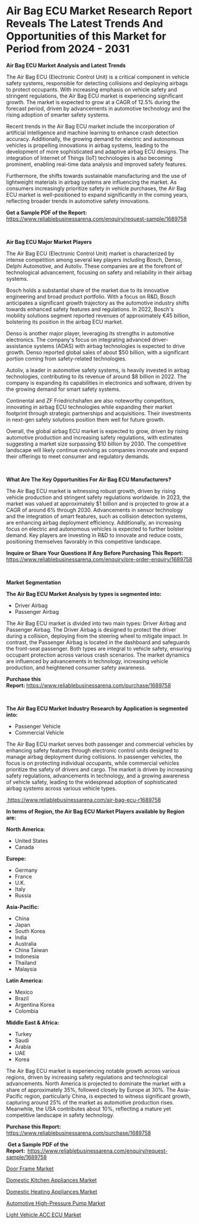 <p><h1>Air Bag ECU Market Research Report Reveals The Latest Trends And Opportunities of this Market for Period from 2024 - 2031</h1></p><p><strong>Air Bag ECU Market Analysis and Latest Trends</strong></p>
<p><p>The Air Bag ECU (Electronic Control Unit) is a critical component in vehicle safety systems, responsible for detecting collisions and deploying airbags to protect occupants. With increasing emphasis on vehicle safety and stringent regulations, the Air Bag ECU market is experiencing significant growth. The market is expected to grow at a CAGR of 12.5% during the forecast period, driven by advancements in automotive technology and the rising adoption of smarter safety systems.</p><p>Recent trends in the Air Bag ECU market include the incorporation of artificial intelligence and machine learning to enhance crash detection accuracy. Additionally, the growing demand for electric and autonomous vehicles is propelling innovations in airbag systems, leading to the development of more sophisticated and adaptive airbag ECU designs. The integration of Internet of Things (IoT) technologies is also becoming prominent, enabling real-time data analysis and improved safety features.</p><p>Furthermore, the shifts towards sustainable manufacturing and the use of lightweight materials in airbag systems are influencing the market. As consumers increasingly prioritize safety in vehicle purchases, the Air Bag ECU market is well-positioned to expand significantly in the coming years, reflecting broader trends in automotive safety innovations.</p></p>
<p><strong>Get a Sample PDF of the Report:&nbsp;</strong> <a href="https://www.reliablebusinessarena.com/enquiry/request-sample/1689758?utm_campaign=1556&utm_medium=2&utm_source=Github&utm_content=ia&utm_term=17102024&utm_id=air-bag-ecu">https://www.reliablebusinessarena.com/enquiry/request-sample/1689758</a></p>
<p>&nbsp;</p>
<p><strong>Air Bag ECU Major Market Players</strong></p>
<p><p>The Air Bag ECU (Electronic Control Unit) market is characterized by intense competition among several key players including Bosch, Denso, Delphi Automotive, and Autoliv. These companies are at the forefront of technological advancement, focusing on safety and reliability in their airbag systems.</p><p>Bosch holds a substantial share of the market due to its innovative engineering and broad product portfolio. With a focus on R&D, Bosch anticipates a significant growth trajectory as the automotive industry shifts towards enhanced safety features and regulations. In 2022, Bosch's mobility solutions segment reported revenues of approximately €45 billion, bolstering its position in the airbag ECU market.</p><p>Denso is another major player, leveraging its strengths in automotive electronics. The company's focus on integrating advanced driver-assistance systems (ADAS) with airbag technologies is expected to drive growth. Denso reported global sales of about $50 billion, with a significant portion coming from safety-related technologies.</p><p>Autoliv, a leader in automotive safety systems, is heavily invested in airbag technologies, contributing to its revenue of around $8 billion in 2022. The company is expanding its capabilities in electronics and software, driven by the growing demand for smart safety systems.</p><p>Continental and ZF Friedrichshafen are also noteworthy competitors, innovating in airbag ECU technologies while expanding their market footprint through strategic partnerships and acquisitions. Their investments in next-gen safety solutions position them well for future growth.</p><p>Overall, the global airbag ECU market is expected to grow, driven by rising automotive production and increasing safety regulations, with estimates suggesting a market size surpassing $10 billion by 2030. The competitive landscape will likely continue evolving as companies innovate and expand their offerings to meet consumer and regulatory demands.</p></p>
<p>&nbsp;</p>
<p><strong>What Are The Key Opportunities For Air Bag ECU Manufacturers?</strong></p>
<p><p>The Air Bag ECU market is witnessing robust growth, driven by rising vehicle production and stringent safety regulations worldwide. In 2023, the market was valued at approximately $1 billion and is projected to grow at a CAGR of around 6% through 2030. Advancements in sensor technology and the integration of smart features, such as collision detection systems, are enhancing airbag deployment efficiency. Additionally, an increasing focus on electric and autonomous vehicles is expected to further bolster demand. Key players are investing in R&D to innovate and reduce costs, positioning themselves favorably in this competitive landscape.</p></p>
<p><strong>Inquire or Share Your Questions If Any Before Purchasing This Report:</strong> <a href="https://www.reliablebusinessarena.com/enquiry/pre-order-enquiry/1689758?utm_campaign=1556&utm_medium=2&utm_source=Github&utm_content=ia&utm_term=17102024&utm_id=air-bag-ecu">https://www.reliablebusinessarena.com/enquiry/pre-order-enquiry/1689758</a></p>
<p>&nbsp;</p>
<p><strong>Market Segmentation</strong></p>
<p><strong>The Air Bag ECU Market Analysis by types is segmented into:</strong></p>
<p><ul><li>Driver Airbag</li><li>Passenger Airbag</li></ul></p>
<p><p>The Air Bag ECU market is divided into two main types: Driver Airbag and Passenger Airbag. The Driver Airbag is designed to protect the driver during a collision, deploying from the steering wheel to mitigate impact. In contrast, the Passenger Airbag is located in the dashboard and safeguards the front-seat passenger. Both types are integral to vehicle safety, ensuring occupant protection across various crash scenarios. The market dynamics are influenced by advancements in technology, increasing vehicle production, and heightened consumer safety awareness.</p></p>
<p><strong>Purchase this Report:&nbsp;</strong><a href="https://www.reliablebusinessarena.com/purchase/1689758?utm_campaign=1556&utm_medium=2&utm_source=Github&utm_content=ia&utm_term=17102024&utm_id=air-bag-ecu">https://www.reliablebusinessarena.com/purchase/1689758</a></p>
<p>&nbsp;</p>
<p><strong>The Air Bag ECU Market Industry Research by Application is segmented into:</strong></p>
<p><ul><li>Passenger Vehicle</li><li>Commercial Vehicle</li></ul></p>
<p><p>The Air Bag ECU market serves both passenger and commercial vehicles by enhancing safety features through electronic control units designed to manage airbag deployment during collisions. In passenger vehicles, the focus is on protecting individual occupants, while commercial vehicles prioritize the safety of drivers and cargo. The market is driven by increasing safety regulations, advancements in technology, and a growing awareness of vehicle safety, leading to the widespread adoption of sophisticated airbag systems across various vehicle types.</p></p>
<p><a href="https://www.reliablebusinessarena.com/air-bag-ecu-r1689758?utm_campaign=1556&utm_medium=2&utm_source=Github&utm_content=ia&utm_term=17102024&utm_id=air-bag-ecu">&nbsp;https://www.reliablebusinessarena.com/air-bag-ecu-r1689758</a></p>
<p><strong>In terms of Region, the Air Bag ECU Market Players available by Region are:</strong></p>
<p>
    <p> <strong> North America: </strong>
        <ul>
            <li>United States</li>
            <li>Canada</li>
        </ul>
        </p> 
    <p> <strong> Europe: </strong>
        <ul>
            <li>Germany</li>
            <li>France</li>
            <li>U.K.</li>
            <li>Italy</li>
            <li>Russia</li>
        </ul>
        </p> 
    <p> <strong> Asia-Pacific: </strong>
        <ul>
            <li>China</li>
            <li>Japan</li>
            <li>South Korea</li>
            <li>India</li>
            <li>Australia</li>
            <li>China Taiwan</li>
            <li>Indonesia</li>
            <li>Thailand</li>
            <li>Malaysia</li>
        </ul>
        </p> 
    <p> <strong> Latin America: </strong>
        <ul>
            <li>Mexico</li>
            <li>Brazil</li>
            <li>Argentina Korea</li>
            <li>Colombia</li>
        </ul>
        </p> 
    <p> <strong> Middle East & Africa: </strong>
        <ul>
            <li>Turkey</li>
            <li>Saudi</li>
            <li>Arabia</li>
            <li>UAE</li>
            <li>Korea</li>
        </ul>
    </p>
    </p>
<p><p>The Air Bag ECU market is experiencing notable growth across various regions, driven by increasing safety regulations and technological advancements. North America is projected to dominate the market with a share of approximately 35%, followed closely by Europe at 30%. The Asia-Pacific region, particularly China, is expected to witness significant growth, capturing around 25% of the market as automotive production rises. Meanwhile, the USA contributes about 10%, reflecting a mature yet competitive landscape in safety technology.</p></p>
<p><strong>Purchase this Report: </strong><a href="https://www.reliablebusinessarena.com/purchase/1689758?utm_campaign=1556&utm_medium=2&utm_source=Github&utm_content=ia&utm_term=17102024&utm_id=air-bag-ecu">https://www.reliablebusinessarena.com/purchase/1689758</a></p>
<p>&nbsp;<strong>Get a Sample PDF of the Report:&nbsp;&nbsp;</strong><a href="https://www.reliablebusinessarena.com/enquiry/request-sample/1689758?utm_campaign=1556&utm_medium=2&utm_source=Github&utm_content=ia&utm_term=17102024&utm_id=air-bag-ecu">https://www.reliablebusinessarena.com/enquiry/request-sample/1689758</a></p>
<p><strong></strong></p>
<p><p><a href="https://www.linkedin.com/pulse/door-frame-revenue-growth-report-2024-2031-rowing-research-yto6e?utm_campaign=1556&utm_medium=2&utm_source=Github&utm_content=ia&utm_term=17102024&utm_id=air-bag-ecu">Door Frame Market</a></p><p><a href="https://www.linkedin.com/pulse/domestic-kitchen-appliances-market-global-regional-analysis-urwee?utm_campaign=1556&utm_medium=2&utm_source=Github&utm_content=ia&utm_term=17102024&utm_id=air-bag-ecu">Domestic Kitchen Appliances Market</a></p><p><a href="https://www.linkedin.com/pulse/global-perspectives-domestic-heating-appliances-market-trends-8dk2e?utm_campaign=1556&utm_medium=2&utm_source=Github&utm_content=ia&utm_term=17102024&utm_id=air-bag-ecu">Domestic Heating Appliances Market</a></p><p><a href="https://github.com/elenif62bh/Market-Research-Report-List-1/blob/main/automotive-high-pressure-pump-market.md?utm_campaign=1556&utm_medium=2&utm_source=Github&utm_content=ia&utm_term=17102024&utm_id=air-bag-ecu">Automotive High-Pressure Pump Market</a></p><p><a href="https://github.com/FassouRP/Market-Research-Report-List-6/blob/main/light-vehicle-acc-ecu-market.md?utm_campaign=1556&utm_medium=2&utm_source=Github&utm_content=ia&utm_term=17102024&utm_id=air-bag-ecu">Light Vehicle ACC ECU Market</a></p></p>